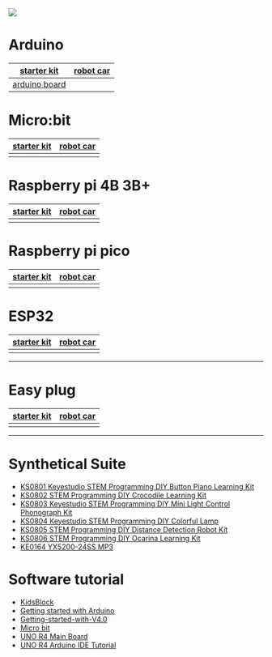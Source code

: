 <img align="center" src="https://wiki.keyestudio.com/images/5/55/%E6%97%A0%E6%A0%87%E9%A2%98bbbb.jpeg">


# Arduino


| [starter kit](docs/arduino/arduino%20starter%20kit.md)| [robot car](docs/arduino/arduino%20robot.md)|
|-------------------------------------------------------|---------------------------------------------|
| [arduino board](docs/arduino/arduino%20board.md)| |







# Micro:bit

| [starter kit](docs/microbit/microbit%20kit.md)| [robot car](docs/microbit/microbit%20robot.md)|
|-----------------------------------------------|-----------------------------------------------|
|||





# Raspberry pi 4B 3B+

| [starter kit](docs/raspberrypi/raspberry%20pi%20kit.md)| [robot car](docs/raspberrypi/raspberry%20pi%20robot.md)|
|--------------------------------------------------------|--------------------------------------------------------|
|||



# Raspberry pi pico

| [starter kit](docs/raspberrypi/pico%20starter%20kit.md)| [robot car](docs/raspberrypi/pico%20robot.md)|
|--------------------------------------------------------|----------------------------------------------|
|||



# ESP32 

| [starter kit](docs/esp32/esp32%20kit.md)| [robot car](docs/esp32/esp32%20robot.md)|
|-----------------------------------------|-----------------------------------------|
|||







---
# Easy plug 

| [starter kit](docs/easyplug/easy%20plug%20kit.md)| [robot car](docs/easyplug/easy%20plug%20robot.md)|
|--------------------------------------------------------|--------------------------------------------------------|
|||

---
# Synthetical Suite

* [KS0801 Keyestudio STEM Programming DIY Button Piano Learning Kit](https://docs.keyestudio.com/projects/KS0801/en/latest/docs/)
* [KS0802 STEM Programming DIY Crocodile Learning Kit](https://docs.keyestudio.com/projects/KS0802/en/latest/)
* [KS0803 Keyestudio STEM Programming DIY Mini Light Control Phonograph Kit](https://docs.keyestudio.com/projects/KS0803/en/latest/)
* [KS0804 Keyestudio STEM Programming DIY Colorful Lamp](https://docs.keyestudio.com/projects/KS0804/en/latest/)
* [KS0805 STEM Programming DIY Distance Detection Robot Kit](https://docs.keyestudio.com/projects/KS0805/en/latest/)
* [KS0806 STEM Programming DIY Ocarina Learning Kit](https://docs.keyestudio.com/projects/KS0806/en/latest/)
* [KE0164 YX5200-24SS MP3](https://docs.keyestudio.com/projects/KE0164/en/latest/)


# Software tutorial

* [KidsBlock](https://docs.keyestudio.com/projects/KidsBlock/en/latest/)
* [Getting started with Arduino](https://docs.keyestudio.com/projects/Arduino/en/latest/)
* [Getting-started-with-V4.0](https://getting-started-with-v40.readthedocs.io/en/latest/)
* [Micro bit](https://docs.keyestudio.com/projects/Microbit/en/latest/)
* [UNO R4 Main Board](https://docs.keyestudio.com/projects/UNO-R4-Main-Board/en/latest/)
* [UNO R4 Arduino IDE Tutorial](https://docs.keyestudio.com/projects/UNO-R4-Arduino-IDE-Tutorial/en/latest/)












